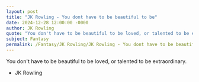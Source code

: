 ```yaml
---
layout: post
title: "JK Rowling - You dont have to be beautiful to be"
date: 2024-12-28 12:00:00 -0000
author: JK Rowling
quote: "You don't have to be beautiful to be loved, or talented to be extraordinary."
subject: Fantasy
permalink: /Fantasy/JK Rowling/JK Rowling - You dont have to be beautiful to be
---
```


You don't have to be beautiful to be loved, or talented to be extraordinary.

- JK Rowling
